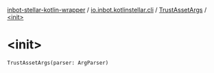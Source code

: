 [inbot-stellar-kotlin-wrapper](../../index.md) / [io.inbot.kotlinstellar.cli](../index.md) / [TrustAssetArgs](index.md) / [&lt;init&gt;](./-init-.md)

# &lt;init&gt;

`TrustAssetArgs(parser: ArgParser)`